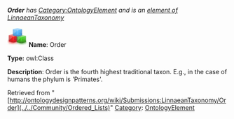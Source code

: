 ___Order__ has [Category:OntologyElement](../../Category/OntologyElement "Category:OntologyElement") and is an [element of](../../Property/ElementOf "Property:ElementOf") [LinnaeanTaxonomy](../../Submissions/LinnaeanTaxonomy "Submissions:LinnaeanTaxonomy")_


  




[![Class](../../images/thumb/2/27/Class.gif/45px-Class.gif)](../../Image/Class.gif "Class")
__Name__: Order 


__Type:__ owl:Class 


__Description__: Order is the fourth highest traditional taxon. E.g., in the case of humans the phylum is 'Primates'. 





Retrieved from "[http://ontologydesignpatterns.org/wiki/Submissions:LinnaeanTaxonomy/Order](../../Community/Ordered_Lists)"
 [Category](http://ontologydesignpatterns.org/wiki/Special:Categories "Special:Categories"): [OntologyElement](../../Category/OntologyElement "Category:OntologyElement")